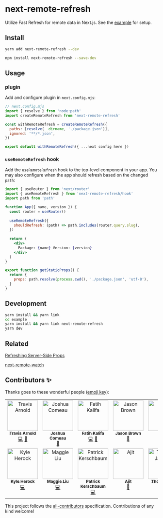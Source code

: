 # next-remote-refresh

Utilize Fast Refresh for remote data in Next.js. See the [example](/example) for setup.

## Install

```bash
yarn add next-remote-refresh --dev
```

```bash
npm install next-remote-refresh --save-dev
```

## Usage

### plugin

Add and configure plugin in `next.config.mjs`:

```js
// next.config.mjs
import { resolve } from 'node:path'
import createRemoteRefresh from 'next-remote-refresh'

const withRemoteRefresh = createRemoteRefresh({
  paths: [resolve(__dirname, './package.json')],
  ignored: '**/*.json',
})

export default withRemoteRefresh({ ...next config here })
```

### `useRemoteRefresh` hook

Add the `useRemoteRefresh` hook to the top-level component in your app. You may also configure when the app should refresh based on the changed `path`:

```jsx
import { useRouter } from 'next/router'
import { useRemoteRefresh } from 'next-remote-refresh/hook'
import path from 'path'

function App({ name, version }) {
  const router = useRouter()
  
  useRemoteRefresh({
    shouldRefresh: (path) => path.includes(router.query.slug),
  })
  
  return (
    <div>
      Package: {name} Version: {version}
    </div>
  )
}

export function getStaticProps() {
  return {
    props: path.resolve(process.cwd(), './package.json', 'utf-8'),
  }
}
```

## Development

```bash
yarn install && yarn link
cd example
yarn install && yarn link next-remote-refresh
yarn dev
```

## Related

[Refreshing Server-Side Props](https://www.joshwcomeau.com/nextjs/refreshing-server-side-props/)

[next-remote-watch](https://github.com/hashicorp/next-remote-watch)

## Contributors ✨

Thanks goes to these wonderful people ([emoji key](https://allcontributors.org/docs/en/emoji-key)):

<!-- ALL-CONTRIBUTORS-LIST:START - Do not remove or modify this section -->
<!-- prettier-ignore-start -->
<!-- markdownlint-disable -->
<table>
  <tbody>
    <tr>
      <td align="center" valign="top" width="14.28%"><a href="https://github.com/souporserious"><img src="https://avatars.githubusercontent.com/u/2762082?v=4?s=100" width="100px;" alt="Travis Arnold"/><br /><sub><b>Travis Arnold</b></sub></a><br /><a href="https://github.com/souporserious/next-remote-refresh/commits?author=souporserious" title="Code">💻</a> <a href="https://github.com/souporserious/next-remote-refresh/commits?author=souporserious" title="Documentation">📖</a></td>
      <td align="center" valign="top" width="14.28%"><a href="https://github.com/joshwcomeau"><img src="https://avatars.githubusercontent.com/u/6692932?v=4?s=100" width="100px;" alt="Joshua Comeau"/><br /><sub><b>Joshua Comeau</b></sub></a><br /><a href="#ideas-joshwcomeau" title="Ideas, Planning, & Feedback">🤔</a></td>
      <td align="center" valign="top" width="14.28%"><a href="https://fatihkalifa.com"><img src="https://avatars.githubusercontent.com/u/1614415?v=4?s=100" width="100px;" alt="Fatih Kalifa"/><br /><sub><b>Fatih Kalifa</b></sub></a><br /><a href="https://github.com/souporserious/next-remote-refresh/commits?author=pveyes" title="Code">💻</a> <a href="https://github.com/souporserious/next-remote-refresh/commits?author=pveyes" title="Documentation">📖</a></td>
      <td align="center" valign="top" width="14.28%"><a href="https://codedaily.io"><img src="https://avatars.githubusercontent.com/u/1714673?v=4?s=100" width="100px;" alt="Jason Brown"/><br /><sub><b>Jason Brown</b></sub></a><br /><a href="https://github.com/souporserious/next-remote-refresh/commits?author=browniefed" title="Documentation">📖</a></td>
      <td align="center" valign="top" width="14.28%"><a href="https://paco.sh"><img src="https://avatars.githubusercontent.com/u/34928425?v=4?s=100" width="100px;" alt="Paco"/><br /><sub><b>Paco</b></sub></a><br /><a href="https://github.com/souporserious/next-remote-refresh/commits?author=pacocoursey" title="Code">💻</a></td>
      <td align="center" valign="top" width="14.28%"><a href="https://arnavgosain.com"><img src="https://avatars.githubusercontent.com/u/12715704?v=4?s=100" width="100px;" alt="Arnav Gosain"/><br /><sub><b>Arnav Gosain</b></sub></a><br /><a href="https://github.com/souporserious/next-remote-refresh/commits?author=arn4v" title="Code">💻</a></td>
      <td align="center" valign="top" width="14.28%"><a href="https://timdav.is/"><img src="https://avatars.githubusercontent.com/u/7432943?v=4?s=100" width="100px;" alt="Tim Davis"/><br /><sub><b>Tim Davis</b></sub></a><br /><a href="https://github.com/souporserious/next-remote-refresh/commits?author=thebearingedge" title="Code">💻</a></td>
    </tr>
    <tr>
      <td align="center" valign="top" width="14.28%"><a href="https://github.com/kherock"><img src="https://avatars.githubusercontent.com/u/4993980?v=4?s=100" width="100px;" alt="Kyle Herock"/><br /><sub><b>Kyle Herock</b></sub></a><br /><a href="https://github.com/souporserious/next-remote-refresh/commits?author=kherock" title="Code">💻</a></td>
      <td align="center" valign="top" width="14.28%"><a href="https://maggieliu.dev"><img src="https://avatars.githubusercontent.com/u/63619830?v=4?s=100" width="100px;" alt="Maggie Liu"/><br /><sub><b>Maggie Liu</b></sub></a><br /><a href="https://github.com/souporserious/next-remote-refresh/commits?author=maggie-j-liu" title="Code">💻</a></td>
      <td align="center" valign="top" width="14.28%"><a href="https://pkerschbaum.com"><img src="https://avatars.githubusercontent.com/u/13141109?v=4?s=100" width="100px;" alt="Patrick Kerschbaum"/><br /><sub><b>Patrick Kerschbaum</b></sub></a><br /><a href="https://github.com/souporserious/next-remote-refresh/commits?author=pkerschbaum" title="Code">💻</a></td>
      <td align="center" valign="top" width="14.28%"><a href="http://ajitid.com"><img src="https://avatars.githubusercontent.com/u/26769888?v=4?s=100" width="100px;" alt="Ajit"/><br /><sub><b>Ajit</b></sub></a><br /><a href="#ideas-ajitid" title="Ideas, Planning, & Feedback">🤔</a></td>
      <td align="center" valign="top" width="14.28%"><a href="https://thomasuta.com"><img src="https://avatars.githubusercontent.com/u/12129478?v=4?s=100" width="100px;" alt="Thomas Jan Uta"/><br /><sub><b>Thomas Jan Uta</b></sub></a><br /><a href="https://github.com/souporserious/next-remote-refresh/commits?author=ThomasJanUta" title="Code">💻</a></td>
    </tr>
  </tbody>
</table>

<!-- markdownlint-restore -->
<!-- prettier-ignore-end -->

<!-- ALL-CONTRIBUTORS-LIST:END -->

This project follows the [all-contributors](https://github.com/all-contributors/all-contributors) specification. Contributions of any kind welcome!
